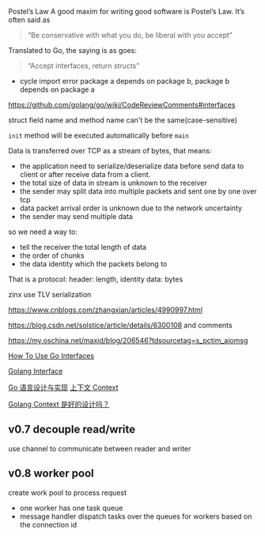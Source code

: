 Postel’s Law
A good maxim for writing good software is Postel’s Law. It’s often said as

> “Be conservative with what you do, be liberal with you accept”

Translated to Go, the saying is as goes:

> “Accept interfaces, return structs”
  


* cycle import error
package a depends on package b, package b depends on package a

https://github.com/golang/go/wiki/CodeReviewComments#interfaces

struct field name and method name can't be the same(case-sensitive)

`init` method will be executed automatically before `main`

Data is transferred over TCP as a stream of bytes, that means:
* the application need to serialize/deserialize data before send data to client or after receive data from a client.
* the total size of data in stream is unknown to the receiver
* the sender may split data into multiple packets and sent one by one over tcp
* data packet arrival order is unknown due to the network uncertainty
* the sender may send multiple data

so we need a way to: 
* tell the receiver the total length of data
* the order of chunks
* the data identity which the packets belong to

That is a protocol:
header: length, identity
data: bytes

zinx use TLV serialization 

https://www.cnblogs.com/zhangxian/articles/4990997.html

https://blog.csdn.net/solstice/article/details/6300108 and comments

https://my.oschina.net/maxid/blog/206546?tdsourcetag=s_pctim_aiomsg

[How To Use Go Interfaces](https://blog.chewxy.com/2018/03/18/golang-interfaces/)

[Golang Interface](https://www.golangprograms.com/go-language/interface.html)

[Go 语言设计与实现](https://draveness.me/golang/)
[](https://draveness.me/)
[上下文 Context](https://draveness.me/golang/docs/part3-runtime/ch06-concurrency/golang-context/)

[Golang Context 是好的设计吗？](https://segmentfault.com/a/1190000017394302)

## v0.7 decouple read/write

use channel to communicate between reader and writer

## v0.8 worker pool

create work pool to process request
* one worker has one task queue
* message handler dispatch tasks over the queues for workers based on the connection id
